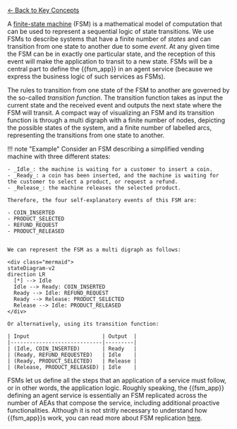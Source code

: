 [← Back to Key Concepts](./index.md)

A [finite-state machine](https://en.wikipedia.org/wiki/Finite-state_machine) (FSM) is a mathematical model of computation that can be
used to represent a sequential logic of state transitions.
We use FSMs to describe systems that have a finite number of _states_ and can transition from one state to another due to some _event_. At any given time the FSM can be in exactly one particular state, and the reception of this event will make the application to transit to a new state. FSMs will be a central part to define the {{fsm_app}} in an agent service (because we express the business logic of such services as FSMs).

The rules to transition from one state of the FSM to another are governed by the so-called _transition function_. The transition function takes as input the current state and the received event and outputs the next state where the FSM will transit. A compact way of visualizing an FSM and its transition function is through a multi
digraph with a finite number of nodes, depicting the possible states of the system, and a finite number of labelled arcs, representing the transitions from one state to another.

!!! note "Example"
    Consider an FSM describing a simplified vending machine with three different states:

    - _Idle_: the machine is waiting for a customer to insert a coin.
    - _Ready_: a coin has been inserted, and the machine is waiting for the customer to select a product, or request a refund.
    - _Release_: the machine releases the selected product.

    Therefore, the four self-explanatory events of this FSM are:

    - COIN_INSERTED
    - PRODUCT_SELECTED
    - REFUND_REQUEST
    - PRODUCT_RELEASED


    We can represent the FSM as a multi digraph as follows:

    <div class="mermaid">
    stateDiagram-v2
    direction LR
      [*] --> Idle
      Idle --> Ready: COIN_INSERTED
      Ready --> Idle: REFUND_REQUEST
      Ready --> Release: PRODUCT_SELECTED
      Release --> Idle: PRODUCT_RELEASED
    </div>

    Or alternatively, using its transition function:

    | Input                       | Output  |
    |-----------------------------|---------|
    | (Idle, COIN_INSERTED)       | Ready   |
    | (Ready, REFUND_REQUESTED)   | Idle    |
    | (Ready, PRODUCT_SELECTED)   | Release |
    | (Release, PRODUCT_RELEASED) | Idle    |


FSMs let us define all the steps that an application of a service must follow, or in other words, the application logic. Roughly speaking, the {{fsm_app}} defining an agent service is essentially an FSM replicated across the number of AEAs that compose the service, including additional proactive functionalities. Although it is not stritly necessary to understand how {{fsm_app}}s work, you can read more about FSM replication [here](https://en.wikipedia.org/wiki/State_machine_replication).
